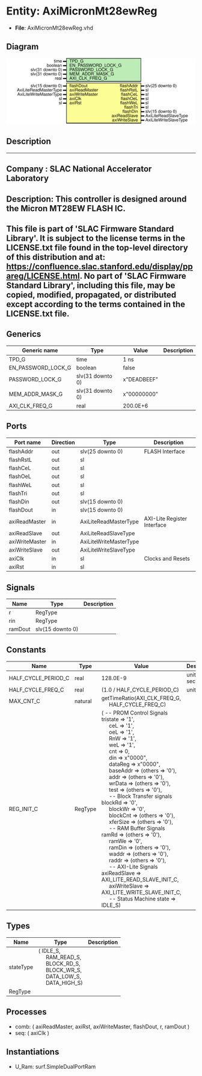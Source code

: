 # Entity: AxiMicronMt28ewReg

- **File**: AxiMicronMt28ewReg.vhd
## Diagram

![Diagram](AxiMicronMt28ewReg.svg "Diagram")
## Description

-----------------------------------------------------------------------------
 Company    : SLAC National Accelerator Laboratory
-----------------------------------------------------------------------------
 Description: This controller is designed around the Micron MT28EW FLASH IC.
-----------------------------------------------------------------------------
 This file is part of 'SLAC Firmware Standard Library'.
 It is subject to the license terms in the LICENSE.txt file found in the
 top-level directory of this distribution and at:
    https://confluence.slac.stanford.edu/display/ppareg/LICENSE.html.
 No part of 'SLAC Firmware Standard Library', including this file,
 may be copied, modified, propagated, or distributed except according to
 the terms contained in the LICENSE.txt file.
-----------------------------------------------------------------------------
## Generics

| Generic name       | Type             | Value       | Description |
| ------------------ | ---------------- | ----------- | ----------- |
| TPD_G              | time             | 1 ns        |             |
| EN_PASSWORD_LOCK_G | boolean          | false       |             |
| PASSWORD_LOCK_G    | slv(31 downto 0) | x"DEADBEEF" |             |
| MEM_ADDR_MASK_G    | slv(31 downto 0) | x"00000000" |             |
| AXI_CLK_FREQ_G     | real             | 200.0E+6    |             |
## Ports

| Port name      | Direction | Type                   | Description                 |
| -------------- | --------- | ---------------------- | --------------------------- |
| flashAddr      | out       | slv(25 downto 0)       | FLASH Interface             |
| flashRstL      | out       | sl                     |                             |
| flashCeL       | out       | sl                     |                             |
| flashOeL       | out       | sl                     |                             |
| flashWeL       | out       | sl                     |                             |
| flashTri       | out       | sl                     |                             |
| flashDin       | out       | slv(15 downto 0)       |                             |
| flashDout      | in        | slv(15 downto 0)       |                             |
| axiReadMaster  | in        | AxiLiteReadMasterType  | AXI-Lite Register Interface |
| axiReadSlave   | out       | AxiLiteReadSlaveType   |                             |
| axiWriteMaster | in        | AxiLiteWriteMasterType |                             |
| axiWriteSlave  | out       | AxiLiteWriteSlaveType  |                             |
| axiClk         | in        | sl                     | Clocks and Resets           |
| axiRst         | in        | sl                     |                             |
## Signals

| Name    | Type             | Description |
| ------- | ---------------- | ----------- |
| r       | RegType          |             |
| rin     | RegType          |             |
| ramDout | slv(15 downto 0) |             |
## Constants

| Name                | Type    | Value                                                                                                                                                                                                                                                                                                                                                                                                                                                                                                                                                                                                                                                                                                                                                                                                                                                                                                                                                                                                                                                                                                                                                                                                                                                                                                                                                                                                                                                                                                                                                                                                                                                                                                                                                                                                                                                                                      | Description       |
| ------------------- | ------- | ------------------------------------------------------------------------------------------------------------------------------------------------------------------------------------------------------------------------------------------------------------------------------------------------------------------------------------------------------------------------------------------------------------------------------------------------------------------------------------------------------------------------------------------------------------------------------------------------------------------------------------------------------------------------------------------------------------------------------------------------------------------------------------------------------------------------------------------------------------------------------------------------------------------------------------------------------------------------------------------------------------------------------------------------------------------------------------------------------------------------------------------------------------------------------------------------------------------------------------------------------------------------------------------------------------------------------------------------------------------------------------------------------------------------------------------------------------------------------------------------------------------------------------------------------------------------------------------------------------------------------------------------------------------------------------------------------------------------------------------------------------------------------------------------------------------------------------------------------------------------------------------ | ----------------- |
| HALF_CYCLE_PERIOD_C | real    |  128.0E-9                                                                                                                                                                                                                                                                                                                                                                                                                                                                                                                                                                                                                                                                                                                                                                                                                                                                                                                                                                                                                                                                                                                                                                                                                                                                                                                                                                                                                                                                                                                                                                                                                                                                                                                                                                                                                                                                                  |  units of seconds |
| HALF_CYCLE_FREQ_C   | real    |  (1.0 / HALF_CYCLE_PERIOD_C)                                                                                                                                                                                                                                                                                                                                                                                                                                                                                                                                                                                                                                                                                                                                                                                                                                                                                                                                                                                                                                                                                                                                                                                                                                                                                                                                                                                                                                                                                                                                                                                                                                                                                                                                                                                                                                                               |  units of Hz      |
| MAX_CNT_C           | natural |  getTimeRatio(AXI_CLK_FREQ_G,<br><span style="padding-left:20px"> HALF_CYCLE_FREQ_C)                                                                                                                                                                                                                                                                                                                                                                                                                                                                                                                                                                                                                                                                                                                                                                                                                                                                                                                                                                                                                                                                                                                                                                                                                                                                                                                                                                                                                                                                                                                                                                                                                                                                                                                                                                                                       |                   |
| REG_INIT_C          | RegType |  (       -- PROM Control Signals       tristate      => '1',<br><span style="padding-left:20px">       ceL           => '1',<br><span style="padding-left:20px">       oeL           => '1',<br><span style="padding-left:20px">       RnW           => '1',<br><span style="padding-left:20px">       weL           => '1',<br><span style="padding-left:20px">       cnt           => 0,<br><span style="padding-left:20px">       din           => x"0000",<br><span style="padding-left:20px">       dataReg       => x"0000",<br><span style="padding-left:20px">       baseAddr      => (others => '0'),<br><span style="padding-left:20px">       addr          => (others => '0'),<br><span style="padding-left:20px">       wrData        => (others => '0'),<br><span style="padding-left:20px">       test          => (others => '0'),<br><span style="padding-left:20px">       -- Block Transfer signals       blockRd       => '0',<br><span style="padding-left:20px">       blockWr       => '0',<br><span style="padding-left:20px">       blockCnt      => (others => '0'),<br><span style="padding-left:20px">       xferSize      => (others => '0'),<br><span style="padding-left:20px">       -- RAM Buffer Signals       ramRd         => (others => '0'),<br><span style="padding-left:20px">       ramWe         => '0',<br><span style="padding-left:20px">       ramDin        => (others => '0'),<br><span style="padding-left:20px">       waddr         => (others => '0'),<br><span style="padding-left:20px">       raddr         => (others => '0'),<br><span style="padding-left:20px">       -- AXI-Lite Signals       axiReadSlave  => AXI_LITE_READ_SLAVE_INIT_C,<br><span style="padding-left:20px">       axiWriteSlave => AXI_LITE_WRITE_SLAVE_INIT_C,<br><span style="padding-left:20px">       -- Status Machine       state         => IDLE_S) |                   |
## Types

| Name      | Type                                                                                                                                                                                                                                                        | Description |
| --------- | ----------------------------------------------------------------------------------------------------------------------------------------------------------------------------------------------------------------------------------------------------------- | ----------- |
| stateType | ( IDLE_S,<br><span style="padding-left:20px"> RAM_READ_S,<br><span style="padding-left:20px"> BLOCK_RD_S,<br><span style="padding-left:20px"> BLOCK_WR_S,<br><span style="padding-left:20px"> DATA_LOW_S,<br><span style="padding-left:20px"> DATA_HIGH_S)  |             |
| RegType   |                                                                                                                                                                                                                                                             |             |
## Processes
- comb: ( axiReadMaster, axiRst, axiWriteMaster, flashDout, r,
                   ramDout )
- seq: ( axiClk )
## Instantiations

- U_Ram: surf.SimpleDualPortRam
